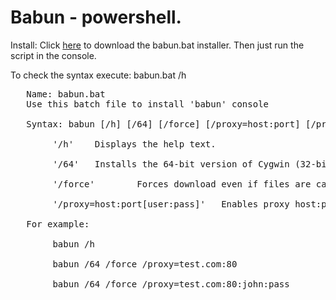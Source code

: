 # Babun - powershell.

Install:
Click [here](https://github.com/reficio/babun/raw/master/babun.bat)  to download the babun.bat installer. 
Then just run the script in the console.

To check the syntax execute:
babun.bat /h
<pre>
   Name: babun.bat
   Use this batch file to install 'babun' console

   Syntax: babun [/h] [/64] [/force] [/proxy=host:port] [/proxy_cred=user:pass]

        '/h'    Displays the help text.

        '/64'   Installs the 64-bit version of Cygwin (32-bit is the default)

        '/force'        Forces download even if files are cached.

        '/proxy=host:port[user:pass]'   Enables proxy host:port

   For example:

        babun /h

        babun /64 /force /proxy=test.com:80

        babun /64 /force /proxy=test.com:80:john:pass
</pre>
